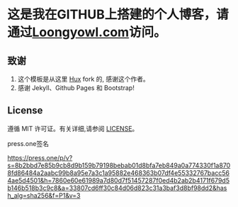 

# 这是我在GITHUB上搭建的个人博客，请通过[Loongyowl.com](https://loongyowl.com)访问。



## 致谢

1. 这个模板是从这里 [Hux](https://github.com/Huxpro/huxpro.github.io) fork 的, 感谢这个作者。 
2. 感谢 Jekyll、Github Pages 和 Bootstrap!

## License

遵循 MIT 许可证。有关详细,请参阅 [LICENSE](https://github.com/qiubaiying/qiubaiying.github.io/blob/master/LICENSE)。



press.one签名

https://press.one/p/v?s=8b2bbd7e85b9cb8d9b159b79198bebab01d8bfa7eb849a0a774330f1a8708fd86484a2aabc99b8a95e7a3c1a95882e468363b07df4e55332767bacc564ae5d4501&h=7860e60e61989a7d80d7f51457287f0ed4b2ab2b4171f679d5b146b518b3c9c8&a=33807cd6ff30c84d06d823c31a3baf3d8bf98dd2&hash_alg=sha256&f=P1&v=3



